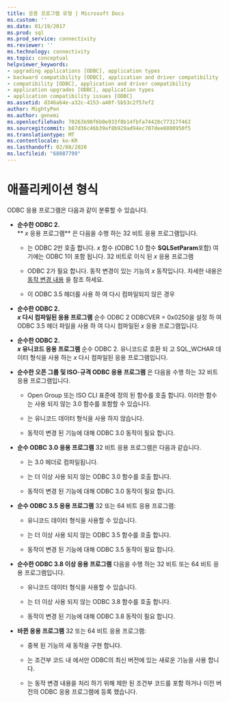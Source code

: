```yaml
---
title: 응용 프로그램 유형 | Microsoft Docs
ms.custom: ''
ms.date: 01/19/2017
ms.prod: sql
ms.prod_service: connectivity
ms.reviewer: ''
ms.technology: connectivity
ms.topic: conceptual
helpviewer_keywords:
- upgrading applications [ODBC], application types
- backward compatibility [ODBC], application and driver compatibility
- compatibility [ODBC], application and driver compatibility
- application upgrades [ODBC], application types
- application compatibility issues [ODBC]
ms.assetid: d346a64e-a32c-4153-a40f-5b53c2f57ef2
author: MightyPen
ms.author: genemi
ms.openlocfilehash: 70263b98f6b0e933f8b14fbfa74428c77317f462
ms.sourcegitcommit: b87d36c46b39af8b929ad94ec707dee8800950f5
ms.translationtype: MT
ms.contentlocale: ko-KR
ms.lasthandoff: 02/08/2020
ms.locfileid: "68087799"
---
```

# <a name="types-of-applications"></a>애플리케이션 형식
ODBC 응용 프로그램은 다음과 같이 분류할 수 있습니다.  
  
-   **순수한 ODBC 2.**  
     ** _x_ 응용 프로그램** 은 다음을 수행 하는 32 비트 응용 프로그램입니다.  
  
    -   는 ODBC 2만 호출 합니다. *x* 함수 (ODBC 1.0 함수 **SQLSetParam**포함) 여기에는 ODBC 1이 포함 됩니다. 32 비트로 이식 된 *x* 응용 프로그램  
  
    -   ODBC 2가 필요 합니다. 동작 변경이 있는 기능의 *x* 동작입니다. 자세한 내용은 [동작 변경 내용](../../../odbc/reference/develop-app/behavioral-changes.md) 을 참조 하세요.  
  
    -   이 ODBC 3.5 헤더를 사용 하 여 다시 컴파일되지 않은 경우  
  
-   **순수한 ODBC 2.**  
     **_x_ 다시 컴파일된 응용 프로그램** 순수 ODBC 2 ODBCVER = 0x0250을 설정 하 여 ODBC 3.5 헤더 파일을 사용 하 여 다시 컴파일된 *x* 응용 프로그램입니다.  
  
-   **순수한 ODBC 2.**  
     **_x_ 유니코드 응용 프로그램** 순수 ODBC 2. 유니코드로 호환 되 고 SQL_WCHAR 데이터 형식을 사용 하는 *x* 다시 컴파일된 응용 프로그램입니다.  
  
-   **순수한 오픈 그룹 및 ISO**-**규격 ODBC 응용 프로그램** 은 다음을 수행 하는 32 비트 응용 프로그램입니다.  
  
    -   Open Group 또는 ISO CLI 표준에 정의 된 함수를 호출 합니다. 이러한 함수는 사용 되지 않는 3.0 함수를 포함할 수 있습니다.  
  
    -   는 유니코드 데이터 형식을 사용 하지 않습니다.  
  
    -   동작이 변경 된 기능에 대해 ODBC 3.0 동작이 필요 합니다.  
  
-   **순수 ODBC 3.0 응용 프로그램** 32 비트 응용 프로그램은 다음과 같습니다.  
  
    -   는 3.0 헤더로 컴파일됩니다.  
  
    -   는 더 이상 사용 되지 않는 ODBC 3.0 함수를 호출 합니다.  
  
    -   동작이 변경 된 기능에 대해 ODBC 3.0 동작이 필요 합니다.  
  
-   **순수 ODBC 3.5 응용 프로그램** 32 또는 64 비트 응용 프로그램:  
  
    -   유니코드 데이터 형식을 사용할 수 있습니다.  
  
    -   는 더 이상 사용 되지 않는 ODBC 3.5 함수를 호출 합니다.  
  
    -   동작이 변경 된 기능에 대해 ODBC 3.5 동작이 필요 합니다.  
  
-   **순수한 ODBC 3.8 이상 응용 프로그램** 다음을 수행 하는 32 비트 또는 64 비트 응용 프로그램입니다.  
  
    -   유니코드 데이터 형식을 사용할 수 있습니다.  
  
    -   는 더 이상 사용 되지 않는 ODBC 3.8 함수를 호출 합니다.  
  
    -   동작이 변경 된 기능에 대해 ODBC 3.8 동작이 필요 합니다.  
  
-   **바뀐 응용 프로그램** 32 또는 64 비트 응용 프로그램:  
  
    -   중복 된 기능의 새 동작을 구현 합니다.  
  
    -   는 조건부 코드 내 에서만 ODBC의 최신 버전에 있는 새로운 기능을 사용 합니다.  
  
    -   는 동작 변경 내용을 처리 하기 위해 제한 된 조건부 코드를 포함 하거나 이전 버전의 ODBC 응용 프로그램에 등록 했습니다.
